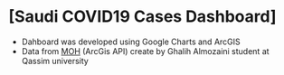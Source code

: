 # [Saudi COVID19 Cases Dashboard]

- Dahboard was developed using Google Charts and ArcGIS
- Data from [MOH](https://covid19.moh.gov.sa/) (ArcGis API)
create by Ghalih Almozaini student at Qassim university
